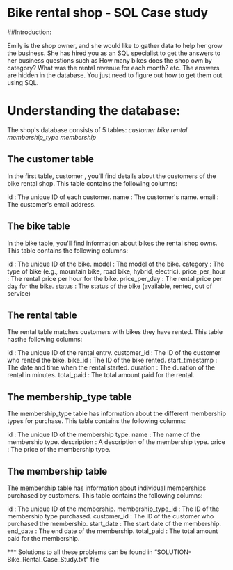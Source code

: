 # Bike rental shop - SQL Case study

##Introduction:

Emily is the shop owner, and she would like to gather data to help her grow the business. She has hired you as an SQL specialist to get the answers to her business questions such as How many bikes does the shop own by category? What was the rental revenue for each month? etc. The answers are hidden in the database. You just need to figure out how to get them out using SQL.


# Understanding the database:
The shop's database consists of 5 tables:
*customer*
*bike*
*rental*
*membership_type*
*membership*

## The customer table
In the first table, customer , you'll find details about the customers of the bike rental shop. This table contains the following columns:

id : The unique ID of each customer.
name : The customer's name.
email : The customer's email address.


## The bike table
In the bike table, you'll find information about bikes the rental shop owns. This table contains the following columns:

id : The unique ID of the bike.
model : The model of the bike.
category : The type of bike (e.g., mountain bike, road bike, hybrid, electric).
price_per_hour : The rental price per hour for the bike.
price_per_day : The rental price per day for the bike.
status : The status of the bike (available, rented, out of service)

## The rental table
The rental table matches customers with bikes they have rented. This table hasthe following columns:

id : The unique ID of the rental entry.
customer_id : The ID of the customer who rented the bike.
bike_id : The ID of the bike rented.
start_timestamp : The date and time when the rental started.
duration : The duration of the rental in minutes.
total_paid : The total amount paid for the rental.

## The membership_type table
The membership_type table has information about the different membership types for purchase. This table contains the following columns:

id : The unique ID of the membership type.
name : The name of the membership type.
description : A description of the membership type.
price : The price of the membership type.

## The membership table
The membership table has information about individual memberships purchased by customers. This table contains the following columns:

id : The unique ID of the membership.
membership_type_id : The ID of the membership type purchased.
customer_id : The ID of the customer who purchased the membership.
start_date : The start date of the membership.
end_date : The end date of the membership.
total_paid : The total amount paid for the membership.


*** Solutions to all these problems can be found in
“SOLUTION-Bike_Rental_Case_Study.txt” file


